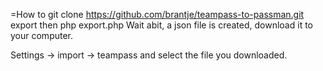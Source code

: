 =How to
git clone https://github.com/brantje/teampass-to-passman.git export
then php export.php
Wait abit, a json file is created, download it to your computer.

Settings -> import -> teampass and select the file you downloaded.
